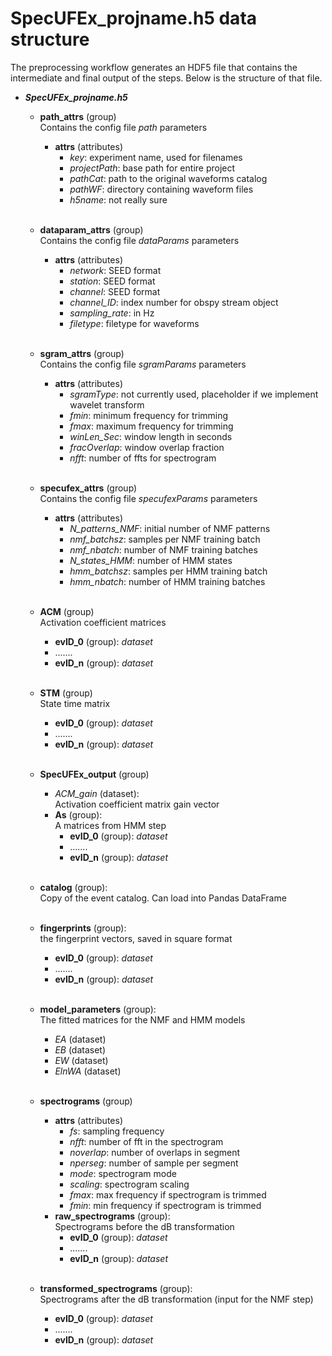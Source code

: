 # SpecUFEx_projname.h5 data structure

The preprocessing workflow generates an HDF5 file that contains the intermediate and final output of the steps. Below is the structure of that file.

- ***SpecUFEx_projname.h5***

  - **path_attrs** (group)  
  Contains the config file *path* parameters
    - **attrs** (attributes)
      - *key*: experiment name, used for filenames
      - *projectPath*: base path for entire project
      - *pathCat*: path to the original waveforms catalog
      - *pathWF*: directory containing waveform files
      - *h5name*: not really sure
<br><br>

  - **dataparam_attrs** (group)  
  Contains the config file *dataParams* parameters
    - **attrs** (attributes)
      - *network*: SEED format
      - *station*: SEED format
      - *channel*: SEED format
      - *channel_ID*: index number for obspy stream object
      - *sampling_rate*: in Hz
      - *filetype*: filetype for waveforms
<br><br>

  - **sgram_attrs** (group)  
  Contains the config file *sgramParams* parameters
    - **attrs** (attributes)
      - *sgramType*: not currently used, placeholder if we implement wavelet transform
      - *fmin*: minimum frequency for trimming
      - *fmax*: maximum frequency for trimming
      - *winLen_Sec*: window length in seconds
      - *fracOverlap*: window overlap fraction
      - *nfft*: number of ffts for spectrogram
<br><br>

  - **specufex_attrs** (group)  
  Contains the config file *specufexParams* parameters
    - **attrs** (attributes)
      - *N_patterns_NMF*: initial number of NMF patterns
      - *nmf_batchsz*: samples per NMF training batch
      - *nmf_nbatch*: number of NMF training batches
      - *N_states_HMM*: number of HMM states
      - *hmm_batchsz*: samples per HMM training batch
      - *hmm_nbatch*: number of HMM training batches
<br><br>

  - **ACM** (group)  
  Activation coefficient matrices
    - **evID_0** (group): *dataset*
    - .......
    - **evID_n** (group): *dataset*
<br> <br>

  - **STM** (group)  
  State time matrix
    - **evID_0** (group): *dataset*
    - .......
    - **evID_n** (group): *dataset*
<br> <br>

  - **SpecUFEx_output** (group)
    - *ACM_gain* (dataset):  
    Activation coefficient matrix gain vector
    - **As** (group):  
    A matrices from HMM step
      - **evID_0** (group): *dataset*
      - .......
      - **evID_n** (group): *dataset*
<br> <br>

  - **catalog** (group):  
  Copy of the event catalog. Can load into Pandas DataFrame
<br> <br>

  - **fingerprints** (group):  
  the fingerprint vectors, saved in square format
    - **evID_0** (group): *dataset*
    - .......
    - **evID_n** (group): *dataset*
<br> <br>

  - **model_parameters** (group):  
  The fitted matrices for the NMF and HMM models
    - *EA* (dataset)
    - *EB* (dataset)
    - *EW* (dataset)
    - *ElnWA* (dataset)
<br> <br>

  - **spectrograms** (group)
    - **attrs** (attributes)
      - *fs*: sampling frequency
      - *nfft*: number of fft in the spectrogram
      - *noverlap*: number of overlaps in segment
      - *nperseg*: number of sample per segment
      - *mode*: spectrogram mode
      - *scaling*: spectrogram scaling
      - *fmax*: max frequency if spectrogram is trimmed
      - *fmin*: min frequency if spectrogram is trimmed
    - **raw_spectrograms** (group):  
    Spectrograms before the dB transformation
      - **evID_0** (group): *dataset*
      - .......
      - **evID_n** (group): *dataset*
<br> <br>

  - **transformed_spectrograms** (group):  
      Spectrograms after the dB transformation (input for the NMF step)
    - **evID_0** (group): *dataset*
    - .......
    - **evID_n** (group): *dataset*

